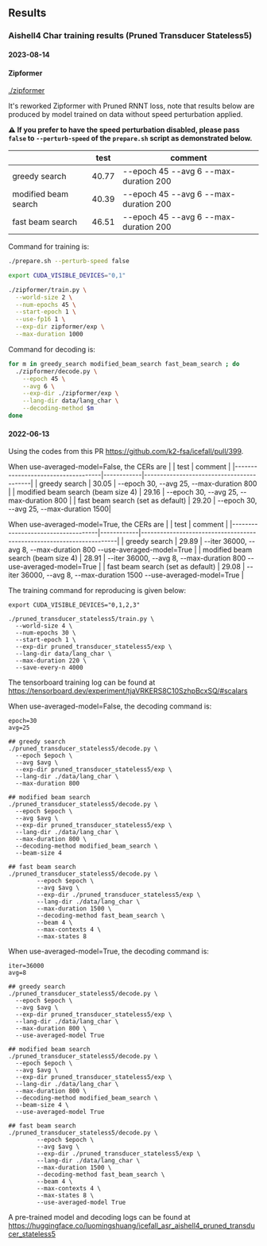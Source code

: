 ## Results

### Aishell4 Char training results (Pruned Transducer Stateless5)

#### 2023-08-14

#### Zipformer

[./zipformer](./zipformer)

It's reworked Zipformer with Pruned RNNT loss, note that results below are produced by model trained on data without speed perturbation applied.

**⚠️ If you prefer to have the speed perturbation disabled, please pass `false` to `--perturb-speed` of the `prepare.sh` script as demonstrated below.**

|                        | test | comment                               |
|------------------------|------|---------------------------------------|
| greedy search          | 40.77 | --epoch 45 --avg 6 --max-duration 200 |
| modified beam search   | 40.39 | --epoch 45 --avg 6 --max-duration 200 |
| fast beam search       | 46.51 | --epoch 45 --avg 6 --max-duration 200 |

Command for training is:
```bash
./prepare.sh --perturb-speed false

export CUDA_VISIBLE_DEVICES="0,1"

./zipformer/train.py \
  --world-size 2 \
  --num-epochs 45 \
  --start-epoch 1 \
  --use-fp16 1 \
  --exp-dir zipformer/exp \
  --max-duration 1000
```

Command for decoding is:
```bash
for m in greedy_search modified_beam_search fast_beam_search ; do
  ./zipformer/decode.py \
    --epoch 45 \
    --avg 6 \
    --exp-dir ./zipformer/exp \
    --lang-dir data/lang_char \
    --decoding-method $m
done
```


#### 2022-06-13

Using the codes from this PR https://github.com/k2-fsa/icefall/pull/399.

When use-averaged-model=False, the CERs are
|                                    |    test    | comment                                  |
|------------------------------------|------------|------------------------------------------|
|          greedy search             | 30.05      | --epoch 30, --avg 25, --max-duration 800 |
| modified beam search (beam size 4) | 29.16      | --epoch 30, --avg 25, --max-duration 800 |
| fast beam search (set as default)  | 29.20      | --epoch 30, --avg 25, --max-duration 1500|

When use-averaged-model=True, the CERs are
|                                    |    test    | comment                                                              |
|------------------------------------|------------|----------------------------------------------------------------------|
|          greedy search             | 29.89      | --iter 36000, --avg 8, --max-duration 800  --use-averaged-model=True |
| modified beam search (beam size 4) | 28.91      | --iter 36000, --avg 8, --max-duration 800  --use-averaged-model=True |
| fast beam search (set as default)  | 29.08      | --iter 36000, --avg 8, --max-duration 1500 --use-averaged-model=True |

The training command for reproducing is given below:

```
export CUDA_VISIBLE_DEVICES="0,1,2,3"

./pruned_transducer_stateless5/train.py \
  --world-size 4 \
  --num-epochs 30 \
  --start-epoch 1 \
  --exp-dir pruned_transducer_stateless5/exp \
  --lang-dir data/lang_char \
  --max-duration 220 \
  --save-every-n 4000

```

The tensorboard training log can be found at
https://tensorboard.dev/experiment/tjaVRKERS8C10SzhpBcxSQ/#scalars

When use-averaged-model=False, the decoding command is:
```
epoch=30
avg=25

## greedy search
./pruned_transducer_stateless5/decode.py \
  --epoch $epoch \
  --avg $avg \
  --exp-dir pruned_transducer_stateless5/exp \
  --lang-dir ./data/lang_char \
  --max-duration 800

## modified beam search
./pruned_transducer_stateless5/decode.py \
  --epoch $epoch \
  --avg $avg \
  --exp-dir pruned_transducer_stateless5/exp \
  --lang-dir ./data/lang_char \
  --max-duration 800 \
  --decoding-method modified_beam_search \
  --beam-size 4

## fast beam search
./pruned_transducer_stateless5/decode.py \
        --epoch $epoch \
        --avg $avg \
        --exp-dir ./pruned_transducer_stateless5/exp \
        --lang-dir ./data/lang_char \
        --max-duration 1500 \
        --decoding-method fast_beam_search \
        --beam 4 \
        --max-contexts 4 \
        --max-states 8
```

When use-averaged-model=True, the decoding command is:
```
iter=36000
avg=8

## greedy search
./pruned_transducer_stateless5/decode.py \
  --epoch $epoch \
  --avg $avg \
  --exp-dir pruned_transducer_stateless5/exp \
  --lang-dir ./data/lang_char \
  --max-duration 800 \
  --use-averaged-model True

## modified beam search
./pruned_transducer_stateless5/decode.py \
  --epoch $epoch \
  --avg $avg \
  --exp-dir pruned_transducer_stateless5/exp \
  --lang-dir ./data/lang_char \
  --max-duration 800 \
  --decoding-method modified_beam_search \
  --beam-size 4 \
  --use-averaged-model True

## fast beam search
./pruned_transducer_stateless5/decode.py \
        --epoch $epoch \
        --avg $avg \
        --exp-dir ./pruned_transducer_stateless5/exp \
        --lang-dir ./data/lang_char \
        --max-duration 1500 \
        --decoding-method fast_beam_search \
        --beam 4 \
        --max-contexts 4 \
        --max-states 8 \
        --use-averaged-model True
```

A pre-trained model and decoding logs can be found at <https://huggingface.co/luomingshuang/icefall_asr_aishell4_pruned_transducer_stateless5>
